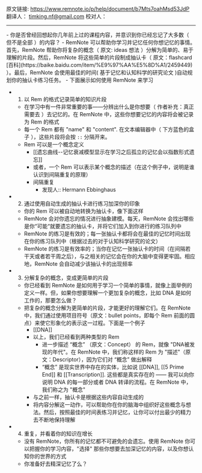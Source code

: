 原文链接: https://www.remnote.io/p/help/document/b7Mts7oahMsd53JdP
翻译人： timking.nf@gmail.com
校对人： 
 
<hr/>
- 你是否曾经回想起你几年前上过的课程内容，并意识到你已经忘记了大多数（ 但不是全部 ）的内容？
- RemNote 可以帮助你学习并记忆任何你想记忆的事情。首先，RemNote 帮助你将复杂的概念（ 原文: ideas 想法 ）分解为简单的、易于理解的片段。然后，RemNote 将这些简单的片段制成抽认卡（ 原文：flashcard [百科](https://baike.baidu.com/item/%E9%97%AA%E5%8D%A1/2459449) ）。最后，RemNote 会使用最佳的时间( 基于记忆和认知科学的研究论文 )自动规划你的抽认卡练习任务。
- 下面展示如何使用 RemNote 来学习

 
- 1. 以 Rem 的格式记录简单的知识片段
	- 在学习中有一件非常重要的事——分辨出什么是你想要（ 作者补充：真正需要去 ）去记忆的。在 RemNote 中，这些你想要记忆的内容将会被记录为 Rem 的格式
	- 每一个 Rem 都有 "name" 和 "content". 在文本编辑器中（ 下方蓝色的盒子 ），这些片段将会按 `::` 分隔开来。
	- Rem 可以是一个概念定义
		- [[遗忘曲线--记忆衰减模型显示在学习之后孤立的记忆会以指数形式遗忘]]
		- 或者，一个 Rem 可以表示某个概念的描述（在这个例子中，说明是谁认识到间隔重复的原理）
		- 间隔重复
			- 发现人:: Hermann Ebbinghaus

- 2. 通过使用自动生成的抽认卡进行练习加深你的印象
	- 你的 Rem 可以被自动地转换为抽认卡，像下面这样
	- RemNote 会对你遗忘的情况进行抽象建模。每天，RemNote 会找出哪些是你“可能“就要遗忘的抽认卡，并将它们加入到你进行的练习队列中
	- RemNote 的练习是有效的；每一张抽认卡都将会在最佳的记忆时间出现在你的练习队列中（根据过去的对于认知科学研究的论文）
	- RemNote 的练习是有效率的；当你在记忆一张抽认卡的时间（在间隔若干天或者若干周之后），与之相关的记忆会在你的大脑中变得更牢固。相应地，RemNote 会自动减少该抽认卡的出现频率

- 3. 分解复杂的概念，变成更简单的片段
	- 你已经看到 RemNote 是如何用于学习一个简单的事情，就像上面举例的定义一样。但，如果你想要理解一个更加复杂的概念，比如 DNA 是如何工作的，那要怎么做？
	- 把复杂的概念分解为更简单的片段，才能更好的理解它们。在 RemNote 中，我们通过使用项目符号（原文：bullet points，即每个 Rem 前面的圆点）来使它形象化的表示这一过程。下面是一个例子
		- [[DNA]]
		- 以上，我们已经看到两种类型的 Rem
			- 进一步描述 “概念” （原文：Concept） 的 Rem，就像 "DNA被发现的年代"。在 RemNote 中，我们称这样的 Rem 为 "描述"（原文：Descriptor），因为它们对 “概念” 做出解释
			- “概念” 是现实世界中存在的实体，比如说 [[DNA]], [[5 Prime End]] 和 [[Transcription]]. 这些都是真实存在的 —— 我可以向你说明 DNA 的每一部分或者 DNA 转译的流程。在 RemNote 中，我们称之为 "概念"
		- 与之前一样，抽认卡是根据这些内容自动生成的
		- 将内容分解这一动作，可以帮助你在你的脑海中组织好这些概念与想法。然后，按照最佳的时间表练习并记忆，让你可以付出最少的精力去不断地保持理解

- 4. 重复，并看着你的知识在增长
	- 没有 RemNote，你所有的记忆都不可避免的会遗忘。使用 RemNote 你可以把握你的学习内容，"选择" 那些你想要去加深记忆的内容，以及你想认知你的世界的方式
	- 你准备好去精深记忆了么？